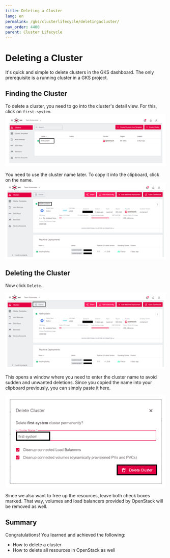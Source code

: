 ```yaml
---
title: Deleting a Cluster
lang: en
permalink: /gks/clusterlifecycle/deletingacluster/
nav_order: 4400
parent: Cluster Lifecycle
---
```


# Deleting a Cluster

It's quick and simple to delete clusters in the GKS dashboard. The
only prerequisite is a running cluster
in a GKS project.

## Finding the Cluster

To delete a cluster, you need to go into the cluster's detail
view. For this, click on `first-system`.
![Cluster Details](../images/DelClus01.png)

You need to use the cluster name later. To copy it into the
clipboard, click on the name.
![Cluster Details](../images/DelClus02.png)

## Deleting the Cluster

Now click `Delete`.

![Add Cluster Delete](../images/DelClus03.png)

This opens a window where you need to enter the cluster name
to avoid sudden and unwanted deletions. Since you copied the name
into your clipboard previously, you can simply paste it here.

![Add Cluster Delete](../../gettingstarted/images/GS20_DelClus.png)

Since we also want to free up the resources, leave both check
boxes marked. That way, volumes and load balancers provided by
OpenStack will be removed as well.

## Summary

Congratulations! You learned and achieved the following:

* How to delete a cluster
* How to delete all resources in OpenStack as well
